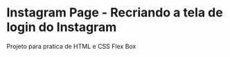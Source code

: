 # Instagram Page - Recriando a tela de login do Instagram

Projeto para pratica de HTML e CSS Flex Box
